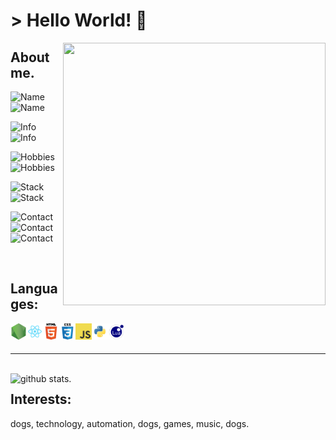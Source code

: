 # > Hello World! 👺

<img align="right" src="https://i.imgur.com/Cj5ebJp.png" width="420" height="420" />

## About me.

![Name](https://img.shields.io/static/v1?label=&message=Name%3A&color=111&style=flat-square)
![Name](https://img.shields.io/static/v1?label=&message=João%20Vitor%20Pugsley.&color=blue&style=flat-square)

![Info](https://img.shields.io/static/v1?label=&message=Info%3A&color=111&style=flat-square)
![Info](https://img.shields.io/static/v1?label=&message=18y,%20male,%20Brazil.&color=blue&style=flat-square)

![Hobbies](https://img.shields.io/static/v1?label=&message=Hobbies%3A&color=111&style=flat-square)
![Hobbies](https://img.shields.io/static/v1?label=&message=play%20games,%20development.&color=blue&style=flat-square)

![Stack](https://img.shields.io/static/v1?label=&message=Stack%3A&color=111&style=flat-square)
![Stack](https://img.shields.io/static/v1?label=&message=fullstack,%20back-end%20focused.&color=blue&style=flat-square)

![Contact](https://img.shields.io/static/v1?label=&message=Contact%3A&color=111&style=flat-square)
![Contact](https://img.shields.io/static/v1?logo=GMAIL&label=&message=joaopugsleyy%40gmail.com&color=blue&logoColor=white&style=flat-square)
![Contact](https://img.shields.io/static/v1?logo=discord&label=&message=Insannity%230243&color=blue&logoColor=white&style=flat-square)


<br />

## Languages:

<img align="left" alt="Node.js" width="26px" src="https://raw.githubusercontent.com/github/explore/80688e429a7d4ef2fca1e82350fe8e3517d3494d/topics/nodejs/nodejs.png" />
<img align="left" alt="React" width="26px" src="https://raw.githubusercontent.com/github/explore/80688e429a7d4ef2fca1e82350fe8e3517d3494d/topics/react/react.png" />
<img align="left" alt="HTML5" width="26px" src="https://raw.githubusercontent.com/github/explore/80688e429a7d4ef2fca1e82350fe8e3517d3494d/topics/html/html.png" />
<img align="left" alt="CSS3" width="26px" src="https://raw.githubusercontent.com/github/explore/80688e429a7d4ef2fca1e82350fe8e3517d3494d/topics/css/css.png" />
<img align="left" alt="JavaScript" width="26px" src="https://raw.githubusercontent.com/github/explore/80688e429a7d4ef2fca1e82350fe8e3517d3494d/topics/javascript/javascript.png" />
<img align="left" alt="Python" width="26px" src="https://raw.githubusercontent.com/github/explore/80688e429a7d4ef2fca1e82350fe8e3517d3494d/topics/python/python.png"/>
<img align="left" alt="Lua" width="26px" src="https://raw.githubusercontent.com/github/explore/80688e429a7d4ef2fca1e82350fe8e3517d3494d/topics/lua/lua.png" />

<br />
<br />

---

<br />

<img align="left" alt="github stats." src="https://github-readme-stats.vercel.app/api?username=insannityxd&show_icons=true&hide_border=true" />

## Interests:

dogs, technology, automation, dogs, games, music, dogs.
